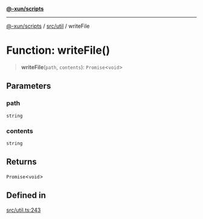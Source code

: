 [**@-xun/scripts**](../../../README.md)

***

[@-xun/scripts](../../../README.md) / [src/util](../README.md) / writeFile

# Function: writeFile()

> **writeFile**(`path`, `contents`): `Promise`\<`void`\>

## Parameters

### path

`string`

### contents

`string`

## Returns

`Promise`\<`void`\>

## Defined in

[src/util.ts:243](https://github.com/Xunnamius/xscripts/blob/2521de366121a50ffeca631b4ec62db9c60657e5/src/util.ts#L243)
